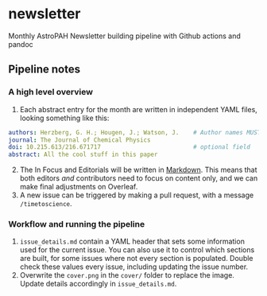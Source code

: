 # newsletter

Monthly AstroPAH Newsletter building pipeline with Github actions and pandoc

## Pipeline notes

### A high level overview

1. Each abstract entry for the month are written in independent YAML files, looking something like this:
```yaml
authors: Herzberg, G. H.; Hougen, J.; Watson, J.    # Author names MUST BE SEPARATED WITH ;, however can be in any order!
journal: The Journal of Chemical Physics
doi: 10.215.613/216.671717                          # optional field
abstract: All the cool stuff in this paper
```
2. The In Focus and Editorials will be written in [Markdown](https://www.markdownguide.org/basic-syntax/). This means that both editors _and_ contributors need to focus on content only, and we can make final adjustments on Overleaf.
3. A new issue can be triggered by making a pull request, with a message `/timetoscience`.

### Workflow and running the pipeline

1. `issue_details.md` contain a YAML header that sets some information used for the current issue. You can also use it to control which sections are built, for some issues where not every section is populated. Double check these values every issue, including updating the issue number.
2. Overwrite the `cover.png` in the `cover/` folder to replace the image. Update details accordingly in `issue_details.md`.
